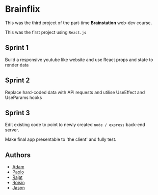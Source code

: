 # Brainflix

This was the third project of the part-time **Brainstation** web-dev course.

This was the first project using `React.js`

## Sprint 1 

Build a responsive youtube like website and use React props and state to render data

## Sprint 2 

Replace hard-coded data with API requests and utilise UseEffect and UseParams hooks

## Sprint 3 

Edit existing code to point to newly created `node / express` back-end server.

Make final app presentable to 'the client' and fully test.

## Authors
* [Adam](https://github.com/GInTher)
* [Paolo](https://github.com/PCRib)
* [Rajat](https://github.com/rjtbansal)
* [Roisin](https://github.com/RoisOneill)
* [Jason](https://github.com/projectyang)
